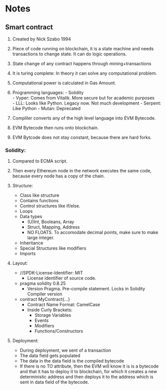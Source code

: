 # Notes

## Smart contract

1. Created by Nick Szabo 1994

2. Piece of code running on blockchain, it is a state machine and
   needs transactions to change state. It can do logic operations.

3. State change of any contract happens through mining+transactions

4. It is turing complete:  In theory it can solve any computational problem.

5. Computational power is calculated in Gas Amount.

6. Programming languages: 
        - Solidity <br />
        - Vyper: Comes from Vitalik. More secure but for academic purposes <br />
        - LLL:  Looks like Python. Legacy now. Not much development
        - Serpent: Like Python
        - Mutan: Deprecated

7. Compliler converts any of the high level language into EVM Bytecode.

8. EVM Bytecode then runs onto blockchain.

9. EVM Bytcode does not stay constant, because there are hard forks.

### Solidity:
1. Compared to ECMA script.

2. Then every Ethereum node in the network executes the same code,
   because every node has a copy of the chain.

4. Structure:
    - Class like structure
    - Contains functions
    - Control structures like if/else.
    - Loops
    - Data types 
        - (U)Int, Booleans, Array
        - Struct, Mapping, Address
        - NO FLOATS. To accomodate decimal points, make sure to make large integer.
    - Inheritance
    - Special Structures like modifiers
    - Imports

5. Layout:
    - //SPDK-License-Identifier: MIT
        - License identifier of source code.
    - pragma solidity 0.8.25
        - Version Pragma. Pre-compile statement. Locks in Solidity Compiler version
    - contract MyContract{...}
        - Contract Name Format: CamelCase
        - Inside Curly Brackets:
            - Storage Variables
            - Events
            - Modifiers
            - Functions/Constructors

6. Deployment:
    - During deployment, we sent of a transaction
    - The data field gets populated
    - The data in the data field is the compiled bytecode
    - If there is no TO attribute, then the EVM will know it is
      is a bytecode and that it has to deploy it to blockchain,
      for which it creates a new deterministic address and then
      deploys it to the address which is sent in data field of the bytecode.

    
